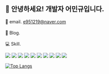 ## 👋 안녕하세요! 개발자 어민규입니다.

📨 email. e951219@naver.com <br><br>
📘 Blog. [<img src="https://img.shields.io/badge/notionBlog-black?style&logo=notion&logoColor=white" width = "60" height = "15" />](https://spotty-cantaloupe-916.notion.site/ed5bca100aca474fbe751e208ae4bf64?pvs=4)<br><br>
💻 Skill. 
<div>
  <img src="https://img.shields.io/badge/JavaScript-f7df1e?style=flat&logo=JavaScript&logoColor=white" />
  <img src="https://img.shields.io/badge/typescipt-blue?style=flat&logo=typescript&logoColor=white" />
  <img src="https://img.shields.io/badge/Node.js-339933?style=flat&logo=Node.js&logoColor=white" />
  <img src="https://img.shields.io/badge/Express-000000?style=flat&logo=Express&logoColor=white" />
  <img src="https://img.shields.io/badge/NestJS-red?style=flat&logo=Nestjs&logoColor=white" />
  <img src="https://img.shields.io/badge/MySQL-4479a1?style=flat&logo=mysql&logoColor=white" />
  <img src="https://img.shields.io/badge/Sequelize-52b0e7?style=flat&logo=Sequelize&logoColor=white" />
  <img src="https://img.shields.io/badge/Amazon RDS-527FFF?style=flat&logo=amazonrds&logoColor=white" />
  <img src="https://img.shields.io/badge/Amazon EC2-FF9900?style=flat&logo=amazonec2&logoColor=white" />
  <img src="https://img.shields.io/badge/Amazon S3-569A31?style=flat&logo=amazons3&logoColor=white" />
</div>

[![Top Langs](https://github-readme-stats.vercel.app/api/top-langs/?username=fish-minkyu)](https://github.com/anuraghazra/github-readme-stats)

